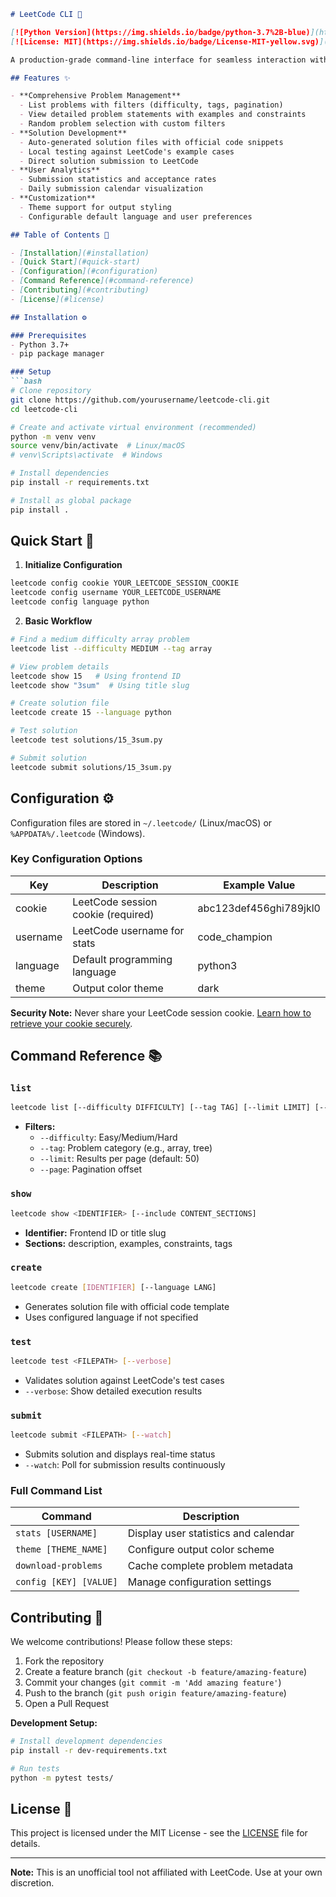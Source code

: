 ```markdown
# LeetCode CLI 🚀

[![Python Version](https://img.shields.io/badge/python-3.7%2B-blue)](https://www.python.org/)
[![License: MIT](https://img.shields.io/badge/License-MIT-yellow.svg)](LICENSE)

A production-grade command-line interface for seamless interaction with LeetCode. Manage problems, test solutions, and track progress - all from your terminal.

## Features ✨

- **Comprehensive Problem Management**
  - List problems with filters (difficulty, tags, pagination)
  - View detailed problem statements with examples and constraints
  - Random problem selection with custom filters
- **Solution Development**
  - Auto-generated solution files with official code snippets
  - Local testing against LeetCode's example cases
  - Direct solution submission to LeetCode
- **User Analytics**
  - Submission statistics and acceptance rates
  - Daily submission calendar visualization
- **Customization**
  - Theme support for output styling
  - Configurable default language and user preferences

## Table of Contents 📖

- [Installation](#installation)
- [Quick Start](#quick-start)
- [Configuration](#configuration)
- [Command Reference](#command-reference)
- [Contributing](#contributing)
- [License](#license)

## Installation ⚙️

### Prerequisites
- Python 3.7+
- pip package manager

### Setup
```bash
# Clone repository
git clone https://github.com/yourusername/leetcode-cli.git
cd leetcode-cli

# Create and activate virtual environment (recommended)
python -m venv venv
source venv/bin/activate  # Linux/macOS
# venv\Scripts\activate  # Windows

# Install dependencies
pip install -r requirements.txt

# Install as global package
pip install .
```

## Quick Start 🚦

1. **Initialize Configuration**
```bash
leetcode config cookie YOUR_LEETCODE_SESSION_COOKIE
leetcode config username YOUR_LEETCODE_USERNAME
leetcode config language python
```

2. **Basic Workflow**
```bash
# Find a medium difficulty array problem
leetcode list --difficulty MEDIUM --tag array

# View problem details
leetcode show 15   # Using frontend ID
leetcode show "3sum"  # Using title slug

# Create solution file
leetcode create 15 --language python

# Test solution
leetcode test solutions/15_3sum.py

# Submit solution
leetcode submit solutions/15_3sum.py
```

## Configuration ⚙️

Configuration files are stored in `~/.leetcode/` (Linux/macOS) or `%APPDATA%/.leetcode` (Windows).

### Key Configuration Options
| Key       | Description                                  | Example Value              |
|-----------|----------------------------------------------|----------------------------|
| cookie    | LeetCode session cookie (required)          | abc123def456ghi789jkl0     |
| username  | LeetCode username for stats                 | code_champion              |
| language  | Default programming language                | python3                    |
| theme     | Output color theme                          | dark                       |

**Security Note:** Never share your LeetCode session cookie. [Learn how to retrieve your cookie securely](https://leetcode.com/discuss/general-discussion/1604748/using-leetcode-api-authentication-cookies).

## Command Reference 📚

### `list`
```bash
leetcode list [--difficulty DIFFICULTY] [--tag TAG] [--limit LIMIT] [--page PAGE]
```
- **Filters:**
  - `--difficulty`: Easy/Medium/Hard
  - `--tag`: Problem category (e.g., array, tree)
  - `--limit`: Results per page (default: 50)
  - `--page`: Pagination offset

### `show`
```bash
leetcode show <IDENTIFIER> [--include CONTENT_SECTIONS]
```
- **Identifier:** Frontend ID or title slug
- **Sections:** description, examples, constraints, tags

### `create`
```bash
leetcode create [IDENTIFIER] [--language LANG]
```
- Generates solution file with official code template
- Uses configured language if not specified

### `test`
```bash
leetcode test <FILEPATH> [--verbose]
```
- Validates solution against LeetCode's test cases
- `--verbose`: Show detailed execution results

### `submit`
```bash
leetcode submit <FILEPATH> [--watch]
```
- Submits solution and displays real-time status
- `--watch`: Poll for submission results continuously

### Full Command List
| Command               | Description                                  |
|-----------------------|----------------------------------------------|
| `stats [USERNAME]`    | Display user statistics and calendar         |
| `theme [THEME_NAME]`  | Configure output color scheme                |
| `download-problems`   | Cache complete problem metadata              |
| `config [KEY] [VALUE]`| Manage configuration settings                |

## Contributing 🤝

We welcome contributions! Please follow these steps:

1. Fork the repository
2. Create a feature branch (`git checkout -b feature/amazing-feature`)
3. Commit your changes (`git commit -m 'Add amazing feature'`)
4. Push to the branch (`git push origin feature/amazing-feature`)
5. Open a Pull Request

**Development Setup:**
```bash
# Install development dependencies
pip install -r dev-requirements.txt

# Run tests
python -m pytest tests/
```

## License 📄

This project is licensed under the MIT License - see the [LICENSE](LICENSE) file for details.

---

**Note:** This is an unofficial tool not affiliated with LeetCode. Use at your own discretion.
```
